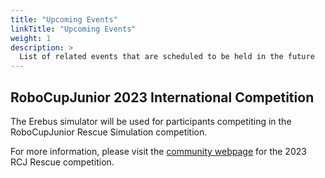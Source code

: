 ```yaml
---
title: "Upcoming Events"
linkTitle: "Upcoming Events"
weight: 1
description: >
  List of related events that are scheduled to be held in the future
---
```


## RoboCupJunior 2023 International Competition

The Erebus simulator will be used for participants competiting in the RoboCupJunior Rescue Simulation competition. 

For more information, please visit the [community webpage](https://rescue.rcj.cloud/events/2023/RoboCup2023/simulation) for the 2023 RCJ Rescue competition. 

